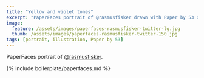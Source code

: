```yaml
---
title: "Yellow and violet tones"
excerpt: "PaperFaces portrait of @rasmusfisker drawn with Paper by 53 on an iPad."
image: 
  feature: /assets/images/paperfaces-rasmusfisker-twitter-lg.jpg
  thumb: /assets/images/paperfaces-rasmusfisker-twitter-150.jpg
tags: [portrait, illustration, Paper by 53]
---
```


PaperFaces portrait of [@rasmusfisker](http://twitter.com/rasmusfisker).

{% include boilerplate/paperfaces.md %}